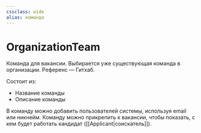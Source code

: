 ```yaml
---
cssclass: wide
alias: команда
---
```


# OrganizationTeam

Команда для вакансии. Выбирается уже существующая команда в организации. Референс — Гитхаб.

Состоит из: 

- Название команды
- Описание команды

В команду можно добавить пользователей системы, используя email или никнейм. Команду можно прикрепить к вакансии, чтобы показать, с кем будет работать кандидат ([[Applicant|соискатель]]).
